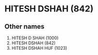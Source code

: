 # HITESH DSHAH (842)

## Other names
1. HITESH D SHAH (1000)
1. HITESH DSHAH (842)
1. HITESH DSHAH HUF (1023)


